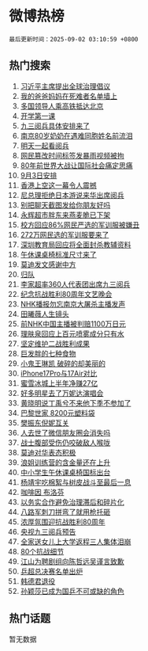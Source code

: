 # 微博热榜

`最后更新时间：2025-09-02 03:10:59 +0800`

## 热门搜索

1. [习近平主席提出全球治理倡议](https://m.weibo.cn/search?containerid=100103type%3D1%26t%3D10%26q%3D%23%E4%B9%A0%E8%BF%91%E5%B9%B3%E4%B8%BB%E5%B8%AD%E6%8F%90%E5%87%BA%E5%85%A8%E7%90%83%E6%B2%BB%E7%90%86%E5%80%A1%E8%AE%AE%23&stream_entry_id=51&isnewpage=1&extparam=seat%3D1%26cate%3D10103%26pos%3D0%26filter_type%3Drealtimehot%26q%3D%2523%25E4%25B9%25A0%25E8%25BF%2591%25E5%25B9%25B3%25E4%25B8%25BB%25E5%25B8%25AD%25E6%258F%2590%25E5%2587%25BA%25E5%2585%25A8%25E7%2590%2583%25E6%25B2%25BB%25E7%2590%2586%25E5%2580%25A1%25E8%25AE%25AE%2523%26dgr%3D0%26stream_entry_id%3D51%26c_type%3D51%26display_time%3D1756753858%26pre_seqid%3D1756753858057057140153)
1. [我的爸爸妈妈在死难者名单墙上](https://m.weibo.cn/search?containerid=100103type%3D1%26t%3D10%26q%3D%23%E6%88%91%E7%9A%84%E7%88%B8%E7%88%B8%E5%A6%88%E5%A6%88%E5%9C%A8%E6%AD%BB%E9%9A%BE%E8%80%85%E5%90%8D%E5%8D%95%E5%A2%99%E4%B8%8A%23&stream_entry_id=31&isnewpage=1&extparam=seat%3D1%26cate%3D5001%26realpos%3D1%26stream_entry_id%3D31%26flag%3D2%26band_rank%3D1%26lcate%3D5001%26filter_type%3Drealtimehot%26q%3D%2523%25E6%2588%2591%25E7%259A%2584%25E7%2588%25B8%25E7%2588%25B8%25E5%25A6%2588%25E5%25A6%2588%25E5%259C%25A8%25E6%25AD%25BB%25E9%259A%25BE%25E8%2580%2585%25E5%2590%258D%25E5%258D%2595%25E5%25A2%2599%25E4%25B8%258A%2523%26dgr%3D0%26c_type%3D31%26pos%3D0%26display_time%3D1756753858%26pre_seqid%3D1756753858057057140153)
1. [多国领导人乘高铁抵达北京](https://m.weibo.cn/search?containerid=100103type%3D1%26t%3D10%26q%3D%23%E5%A4%9A%E5%9B%BD%E9%A2%86%E5%AF%BC%E4%BA%BA%E4%B9%98%E9%AB%98%E9%93%81%E6%8A%B5%E8%BE%BE%E5%8C%97%E4%BA%AC%23&stream_entry_id=31&isnewpage=1&extparam=seat%3D1%26cate%3D5001%26realpos%3D2%26stream_entry_id%3D31%26flag%3D0%26band_rank%3D2%26lcate%3D5001%26filter_type%3Drealtimehot%26q%3D%2523%25E5%25A4%259A%25E5%259B%25BD%25E9%25A2%2586%25E5%25AF%25BC%25E4%25BA%25BA%25E4%25B9%2598%25E9%25AB%2598%25E9%2593%2581%25E6%258A%25B5%25E8%25BE%25BE%25E5%258C%2597%25E4%25BA%25AC%2523%26dgr%3D0%26c_type%3D31%26pos%3D1%26display_time%3D1756753858%26pre_seqid%3D1756753858057057140153)
1. [开学第一课](https://m.weibo.cn/search?containerid=100103type%3D1%26t%3D10%26q%3D%23%E5%BC%80%E5%AD%A6%E7%AC%AC%E4%B8%80%E8%AF%BE%23&stream_entry_id=31&isnewpage=1&extparam=seat%3D1%26cate%3D5001%26realpos%3D3%26stream_entry_id%3D31%26flag%3D0%26band_rank%3D3%26lcate%3D5001%26filter_type%3Drealtimehot%26q%3D%2523%25E5%25BC%2580%25E5%25AD%25A6%25E7%25AC%25AC%25E4%25B8%2580%25E8%25AF%25BE%2523%26dgr%3D0%26c_type%3D31%26pos%3D2%26display_time%3D1756753858%26pre_seqid%3D1756753858057057140153)
1. [九三阅兵具体安排来了](https://m.weibo.cn/search?containerid=100103type%3D1%26t%3D10%26q%3D%E4%B9%9D%E4%B8%89%E9%98%85%E5%85%B5%E5%85%B7%E4%BD%93%E5%AE%89%E6%8E%92%E6%9D%A5%E4%BA%86&stream_entry_id=31&isnewpage=1&extparam=seat%3D1%26cate%3D5001%26realpos%3D4%26stream_entry_id%3D31%26flag%3D16%26band_rank%3D4%26lcate%3D5001%26filter_type%3Drealtimehot%26q%3D%25E4%25B9%259D%25E4%25B8%2589%25E9%2598%2585%25E5%2585%25B5%25E5%2585%25B7%25E4%25BD%2593%25E5%25AE%2589%25E6%258E%2592%25E6%259D%25A5%25E4%25BA%2586%26dgr%3D0%26c_type%3D31%26pos%3D3%26display_time%3D1756753858%26pre_seqid%3D1756753858057057140153)
1. [南京80岁奶奶在遇难同胞姓名前流泪](https://m.weibo.cn/search?containerid=100103type%3D1%26t%3D10%26q%3D%23%E5%8D%97%E4%BA%AC80%E5%B2%81%E5%A5%B6%E5%A5%B6%E5%9C%A8%E9%81%87%E9%9A%BE%E5%90%8C%E8%83%9E%E5%A7%93%E5%90%8D%E5%89%8D%E6%B5%81%E6%B3%AA%23&stream_entry_id=31&isnewpage=1&extparam=seat%3D1%26cate%3D5001%26realpos%3D5%26stream_entry_id%3D31%26flag%3D0%26band_rank%3D5%26lcate%3D5001%26filter_type%3Drealtimehot%26q%3D%2523%25E5%258D%2597%25E4%25BA%25AC80%25E5%25B2%2581%25E5%25A5%25B6%25E5%25A5%25B6%25E5%259C%25A8%25E9%2581%2587%25E9%259A%25BE%25E5%2590%258C%25E8%2583%259E%25E5%25A7%2593%25E5%2590%258D%25E5%2589%258D%25E6%25B5%2581%25E6%25B3%25AA%2523%26dgr%3D0%26c_type%3D31%26pos%3D4%26display_time%3D1756753858%26pre_seqid%3D1756753858057057140153)
1. [明天一起看阅兵](https://m.weibo.cn/search?containerid=100103type%3D1%26t%3D10%26q%3D%23%E6%98%8E%E5%A4%A9%E4%B8%80%E8%B5%B7%E7%9C%8B%E9%98%85%E5%85%B5%23&stream_entry_id=31&isnewpage=1&extparam=seat%3D1%26cate%3D5001%26realpos%3D6%26stream_entry_id%3D31%26flag%3D0%26band_rank%3D6%26lcate%3D5001%26filter_type%3Drealtimehot%26q%3D%2523%25E6%2598%258E%25E5%25A4%25A9%25E4%25B8%2580%25E8%25B5%25B7%25E7%259C%258B%25E9%2598%2585%25E5%2585%25B5%2523%26dgr%3D0%26c_type%3D31%26pos%3D5%26display_time%3D1756753858%26pre_seqid%3D1756753858057057140153)
1. [网民篡改时间标签发暴雨视频被拘](https://m.weibo.cn/search?containerid=100103type%3D1%26t%3D10%26q%3D%23%E7%BD%91%E6%B0%91%E7%AF%A1%E6%94%B9%E6%97%B6%E9%97%B4%E6%A0%87%E7%AD%BE%E5%8F%91%E6%9A%B4%E9%9B%A8%E8%A7%86%E9%A2%91%E8%A2%AB%E6%8B%98%23&stream_entry_id=31&isnewpage=1&extparam=seat%3D1%26cate%3D5001%26stream_entry_id%3D31%26lcate%3D5001%26pos%3D6%26band_rank%3D7%26c_type%3D31%26filter_type%3Drealtimehot%26q%3D%2523%25E7%25BD%2591%25E6%25B0%2591%25E7%25AF%25A1%25E6%2594%25B9%25E6%2597%25B6%25E9%2597%25B4%25E6%25A0%2587%25E7%25AD%25BE%25E5%258F%2591%25E6%259A%25B4%25E9%259B%25A8%25E8%25A7%2586%25E9%25A2%2591%25E8%25A2%25AB%25E6%258B%2598%2523%26dgr%3D0%26is_ad_pos%3D1%26adid%3D299422%26display_time%3D1756753858%26pre_seqid%3D1756753858057057140153)
1. [80年前世界大战让国际社会痛定思痛](https://m.weibo.cn/search?containerid=100103type%3D1%26t%3D10%26q%3D%2380%E5%B9%B4%E5%89%8D%E4%B8%96%E7%95%8C%E5%A4%A7%E6%88%98%E8%AE%A9%E5%9B%BD%E9%99%85%E7%A4%BE%E4%BC%9A%E7%97%9B%E5%AE%9A%E6%80%9D%E7%97%9B%23&stream_entry_id=31&isnewpage=1&extparam=seat%3D1%26cate%3D5001%26realpos%3D7%26stream_entry_id%3D31%26flag%3D0%26band_rank%3D7%26lcate%3D5001%26filter_type%3Drealtimehot%26q%3D%252380%25E5%25B9%25B4%25E5%2589%258D%25E4%25B8%2596%25E7%2595%258C%25E5%25A4%25A7%25E6%2588%2598%25E8%25AE%25A9%25E5%259B%25BD%25E9%2599%2585%25E7%25A4%25BE%25E4%25BC%259A%25E7%2597%259B%25E5%25AE%259A%25E6%2580%259D%25E7%2597%259B%2523%26dgr%3D0%26c_type%3D31%26pos%3D7%26display_time%3D1756753858%26pre_seqid%3D1756753858057057140153)
1. [9月3日安排](https://m.weibo.cn/search?containerid=100103type%3D1%26t%3D10%26q%3D%239%E6%9C%883%E6%97%A5%E5%AE%89%E6%8E%92%23&stream_entry_id=31&isnewpage=1&extparam=seat%3D1%26cate%3D5001%26realpos%3D8%26stream_entry_id%3D31%26flag%3D0%26band_rank%3D8%26lcate%3D5001%26filter_type%3Drealtimehot%26q%3D%25239%25E6%259C%25883%25E6%2597%25A5%25E5%25AE%2589%25E6%258E%2592%2523%26dgr%3D0%26c_type%3D31%26pos%3D8%26display_time%3D1756753858%26pre_seqid%3D1756753858057057140153)
1. [香港上空这一幕令人震撼](https://m.weibo.cn/search?containerid=100103type%3D1%26t%3D10%26q%3D%23%E9%A6%99%E6%B8%AF%E4%B8%8A%E7%A9%BA%E8%BF%99%E4%B8%80%E5%B9%95%E4%BB%A4%E4%BA%BA%E9%9C%87%E6%92%BC%23&stream_entry_id=31&isnewpage=1&extparam=seat%3D1%26cate%3D5001%26realpos%3D9%26stream_entry_id%3D31%26flag%3D0%26band_rank%3D9%26lcate%3D5001%26filter_type%3Drealtimehot%26q%3D%2523%25E9%25A6%2599%25E6%25B8%25AF%25E4%25B8%258A%25E7%25A9%25BA%25E8%25BF%2599%25E4%25B8%2580%25E5%25B9%2595%25E4%25BB%25A4%25E4%25BA%25BA%25E9%259C%2587%25E6%2592%25BC%2523%26dgr%3D0%26c_type%3D31%26pos%3D9%26display_time%3D1756753858%26pre_seqid%3D1756753858057057140153)
1. [尼总理拒绝日本游说来华出席阅兵](https://m.weibo.cn/search?containerid=100103type%3D1%26t%3D10%26q%3D%23%E5%B0%BC%E6%80%BB%E7%90%86%E6%8B%92%E7%BB%9D%E6%97%A5%E6%9C%AC%E6%B8%B8%E8%AF%B4%E6%9D%A5%E5%8D%8E%E5%87%BA%E5%B8%AD%E9%98%85%E5%85%B5%23&stream_entry_id=31&isnewpage=1&extparam=seat%3D1%26cate%3D5001%26realpos%3D10%26stream_entry_id%3D31%26flag%3D0%26band_rank%3D10%26lcate%3D5001%26filter_type%3Drealtimehot%26q%3D%2523%25E5%25B0%25BC%25E6%2580%25BB%25E7%2590%2586%25E6%258B%2592%25E7%25BB%259D%25E6%2597%25A5%25E6%259C%25AC%25E6%25B8%25B8%25E8%25AF%25B4%25E6%259D%25A5%25E5%258D%258E%25E5%2587%25BA%25E5%25B8%25AD%25E9%2598%2585%25E5%2585%25B5%2523%26dgr%3D0%26c_type%3D31%26pos%3D10%26display_time%3D1756753858%26pre_seqid%3D1756753858057057140153)
1. [别把聊天截图发给你朋友好吗](https://m.weibo.cn/search?containerid=100103type%3D1%26t%3D10%26q%3D%E5%88%AB%E6%8A%8A%E8%81%8A%E5%A4%A9%E6%88%AA%E5%9B%BE%E5%8F%91%E7%BB%99%E4%BD%A0%E6%9C%8B%E5%8F%8B%E5%A5%BD%E5%90%97&stream_entry_id=31&isnewpage=1&extparam=seat%3D1%26cate%3D5001%26realpos%3D11%26stream_entry_id%3D31%26flag%3D2%26band_rank%3D11%26lcate%3D5001%26filter_type%3Drealtimehot%26q%3D%25E5%2588%25AB%25E6%258A%258A%25E8%2581%258A%25E5%25A4%25A9%25E6%2588%25AA%25E5%259B%25BE%25E5%258F%2591%25E7%25BB%2599%25E4%25BD%25A0%25E6%259C%258B%25E5%258F%258B%25E5%25A5%25BD%25E5%2590%2597%26dgr%3D0%26c_type%3D31%26pos%3D11%26display_time%3D1756753858%26pre_seqid%3D1756753858057057140153)
1. [永辉超市胖东来燕麦脆已下架](https://m.weibo.cn/search?containerid=100103type%3D1%26t%3D10%26q%3D%23%E6%B0%B8%E8%BE%89%E8%B6%85%E5%B8%82%E8%83%96%E4%B8%9C%E6%9D%A5%E7%87%95%E9%BA%A6%E8%84%86%E5%B7%B2%E4%B8%8B%E6%9E%B6%23&stream_entry_id=31&isnewpage=1&extparam=seat%3D1%26cate%3D5001%26realpos%3D12%26stream_entry_id%3D31%26flag%3D0%26band_rank%3D12%26lcate%3D5001%26filter_type%3Drealtimehot%26q%3D%2523%25E6%25B0%25B8%25E8%25BE%2589%25E8%25B6%2585%25E5%25B8%2582%25E8%2583%2596%25E4%25B8%259C%25E6%259D%25A5%25E7%2587%2595%25E9%25BA%25A6%25E8%2584%2586%25E5%25B7%25B2%25E4%25B8%258B%25E6%259E%25B6%2523%26dgr%3D0%26c_type%3D31%26pos%3D12%26display_time%3D1756753858%26pre_seqid%3D1756753858057057140153)
1. [校方回应86%网民严选的军训服被嫌丑](https://m.weibo.cn/search?containerid=100103type%3D1%26t%3D10%26q%3D%23%E6%A0%A1%E6%96%B9%E5%9B%9E%E5%BA%9486%25%E7%BD%91%E6%B0%91%E4%B8%A5%E9%80%89%E7%9A%84%E5%86%9B%E8%AE%AD%E6%9C%8D%E8%A2%AB%E5%AB%8C%E4%B8%91%23&stream_entry_id=31&isnewpage=1&extparam=seat%3D1%26cate%3D5001%26realpos%3D13%26stream_entry_id%3D31%26flag%3D0%26band_rank%3D13%26lcate%3D5001%26filter_type%3Drealtimehot%26q%3D%2523%25E6%25A0%25A1%25E6%2596%25B9%25E5%259B%259E%25E5%25BA%259486%2525%25E7%25BD%2591%25E6%25B0%2591%25E4%25B8%25A5%25E9%2580%2589%25E7%259A%2584%25E5%2586%259B%25E8%25AE%25AD%25E6%259C%258D%25E8%25A2%25AB%25E5%25AB%258C%25E4%25B8%2591%2523%26dgr%3D0%26c_type%3D31%26pos%3D13%26display_time%3D1756753858%26pre_seqid%3D1756753858057057140153)
1. [272万网民选的军训服要来了](https://m.weibo.cn/search?containerid=100103type%3D1%26t%3D10%26q%3D%23272%E4%B8%87%E7%BD%91%E6%B0%91%E9%80%89%E7%9A%84%E5%86%9B%E8%AE%AD%E6%9C%8D%E8%A6%81%E6%9D%A5%E4%BA%86%23&stream_entry_id=31&isnewpage=1&extparam=seat%3D1%26cate%3D5001%26realpos%3D14%26stream_entry_id%3D31%26flag%3D0%26band_rank%3D14%26lcate%3D5001%26filter_type%3Drealtimehot%26q%3D%2523272%25E4%25B8%2587%25E7%25BD%2591%25E6%25B0%2591%25E9%2580%2589%25E7%259A%2584%25E5%2586%259B%25E8%25AE%25AD%25E6%259C%258D%25E8%25A6%2581%25E6%259D%25A5%25E4%25BA%2586%2523%26dgr%3D0%26c_type%3D31%26pos%3D14%26display_time%3D1756753858%26pre_seqid%3D1756753858057057140153)
1. [深圳教育局回应将全面封杀教辅资料](https://m.weibo.cn/search?containerid=100103type%3D1%26t%3D10%26q%3D%23%E6%B7%B1%E5%9C%B3%E6%95%99%E8%82%B2%E5%B1%80%E5%9B%9E%E5%BA%94%E5%B0%86%E5%85%A8%E9%9D%A2%E5%B0%81%E6%9D%80%E6%95%99%E8%BE%85%E8%B5%84%E6%96%99%23&stream_entry_id=31&isnewpage=1&extparam=seat%3D1%26cate%3D5001%26realpos%3D15%26stream_entry_id%3D31%26flag%3D0%26band_rank%3D15%26lcate%3D5001%26filter_type%3Drealtimehot%26q%3D%2523%25E6%25B7%25B1%25E5%259C%25B3%25E6%2595%2599%25E8%2582%25B2%25E5%25B1%2580%25E5%259B%259E%25E5%25BA%2594%25E5%25B0%2586%25E5%2585%25A8%25E9%259D%25A2%25E5%25B0%2581%25E6%259D%2580%25E6%2595%2599%25E8%25BE%2585%25E8%25B5%2584%25E6%2596%2599%2523%26dgr%3D0%26c_type%3D31%26pos%3D15%26display_time%3D1756753858%26pre_seqid%3D1756753858057057140153)
1. [午休课桌椅标准尺寸来了](https://m.weibo.cn/search?containerid=100103type%3D1%26t%3D10%26q%3D%23%E5%8D%88%E4%BC%91%E8%AF%BE%E6%A1%8C%E6%A4%85%E6%A0%87%E5%87%86%E5%B0%BA%E5%AF%B8%E6%9D%A5%E4%BA%86%23&stream_entry_id=31&isnewpage=1&extparam=seat%3D1%26cate%3D5001%26realpos%3D16%26stream_entry_id%3D31%26flag%3D0%26band_rank%3D16%26lcate%3D5001%26filter_type%3Drealtimehot%26q%3D%2523%25E5%258D%2588%25E4%25BC%2591%25E8%25AF%25BE%25E6%25A1%258C%25E6%25A4%2585%25E6%25A0%2587%25E5%2587%2586%25E5%25B0%25BA%25E5%25AF%25B8%25E6%259D%25A5%25E4%25BA%2586%2523%26dgr%3D0%26c_type%3D31%26pos%3D16%26display_time%3D1756753858%26pre_seqid%3D1756753858057057140153)
1. [莫迪发文感谢中方](https://m.weibo.cn/search?containerid=100103type%3D1%26t%3D10%26q%3D%23%E8%8E%AB%E8%BF%AA%E5%8F%91%E6%96%87%E6%84%9F%E8%B0%A2%E4%B8%AD%E6%96%B9%23&stream_entry_id=31&isnewpage=1&extparam=seat%3D1%26cate%3D5001%26realpos%3D17%26stream_entry_id%3D31%26flag%3D0%26band_rank%3D17%26lcate%3D5001%26filter_type%3Drealtimehot%26q%3D%2523%25E8%258E%25AB%25E8%25BF%25AA%25E5%258F%2591%25E6%2596%2587%25E6%2584%259F%25E8%25B0%25A2%25E4%25B8%25AD%25E6%2596%25B9%2523%26dgr%3D0%26c_type%3D31%26pos%3D17%26display_time%3D1756753858%26pre_seqid%3D1756753858057057140153)
1. [归队](https://m.weibo.cn/search?containerid=100103type%3D1%26t%3D10%26q%3D%E5%BD%92%E9%98%9F&stream_entry_id=31&isnewpage=1&extparam=seat%3D1%26cate%3D5001%26realpos%3D18%26stream_entry_id%3D31%26flag%3D0%26band_rank%3D18%26lcate%3D5001%26filter_type%3Drealtimehot%26q%3D%25E5%25BD%2592%25E9%2598%259F%26dgr%3D0%26c_type%3D31%26pos%3D18%26display_time%3D1756753858%26pre_seqid%3D1756753858057057140153)
1. [李家超率360人代表团出席九三阅兵](https://m.weibo.cn/search?containerid=100103type%3D1%26t%3D10%26q%3D%23%E6%9D%8E%E5%AE%B6%E8%B6%85%E7%8E%87360%E4%BA%BA%E4%BB%A3%E8%A1%A8%E5%9B%A2%E5%87%BA%E5%B8%AD%E4%B9%9D%E4%B8%89%E9%98%85%E5%85%B5%23&stream_entry_id=31&isnewpage=1&extparam=seat%3D1%26cate%3D5001%26realpos%3D19%26stream_entry_id%3D31%26flag%3D0%26band_rank%3D19%26lcate%3D5001%26filter_type%3Drealtimehot%26q%3D%2523%25E6%259D%258E%25E5%25AE%25B6%25E8%25B6%2585%25E7%258E%2587360%25E4%25BA%25BA%25E4%25BB%25A3%25E8%25A1%25A8%25E5%259B%25A2%25E5%2587%25BA%25E5%25B8%25AD%25E4%25B9%259D%25E4%25B8%2589%25E9%2598%2585%25E5%2585%25B5%2523%26dgr%3D0%26c_type%3D31%26pos%3D19%26display_time%3D1756753858%26pre_seqid%3D1756753858057057140153)
1. [纪念抗战胜利80周年文艺晚会](https://m.weibo.cn/search?containerid=100103type%3D1%26t%3D10%26q%3D%23%E7%BA%AA%E5%BF%B5%E6%8A%97%E6%88%98%E8%83%9C%E5%88%A980%E5%91%A8%E5%B9%B4%E6%96%87%E8%89%BA%E6%99%9A%E4%BC%9A%23&stream_entry_id=31&isnewpage=1&extparam=seat%3D1%26cate%3D5001%26realpos%3D20%26stream_entry_id%3D31%26flag%3D0%26band_rank%3D20%26lcate%3D5001%26filter_type%3Drealtimehot%26q%3D%2523%25E7%25BA%25AA%25E5%25BF%25B5%25E6%258A%2597%25E6%2588%2598%25E8%2583%259C%25E5%2588%25A980%25E5%2591%25A8%25E5%25B9%25B4%25E6%2596%2587%25E8%2589%25BA%25E6%2599%259A%25E4%25BC%259A%2523%26dgr%3D0%26c_type%3D31%26pos%3D20%26display_time%3D1756753858%26pre_seqid%3D1756753858057057140153)
1. [NHK播报勿忘南京大屠杀主播发声](https://m.weibo.cn/search?containerid=100103type%3D1%26t%3D10%26q%3D%23NHK%E6%92%AD%E6%8A%A5%E5%8B%BF%E5%BF%98%E5%8D%97%E4%BA%AC%E5%A4%A7%E5%B1%A0%E6%9D%80%E4%B8%BB%E6%92%AD%E5%8F%91%E5%A3%B0%23&stream_entry_id=31&isnewpage=1&extparam=seat%3D1%26cate%3D5001%26realpos%3D21%26stream_entry_id%3D31%26flag%3D0%26band_rank%3D21%26lcate%3D5001%26filter_type%3Drealtimehot%26q%3D%2523NHK%25E6%2592%25AD%25E6%258A%25A5%25E5%258B%25BF%25E5%25BF%2598%25E5%258D%2597%25E4%25BA%25AC%25E5%25A4%25A7%25E5%25B1%25A0%25E6%259D%2580%25E4%25B8%25BB%25E6%2592%25AD%25E5%258F%2591%25E5%25A3%25B0%2523%26dgr%3D0%26c_type%3D31%26pos%3D21%26display_time%3D1756753858%26pre_seqid%3D1756753858057057140153)
1. [田曦薇人生镜头](https://m.weibo.cn/search?containerid=100103type%3D1%26t%3D10%26q%3D%E7%94%B0%E6%9B%A6%E8%96%87%E4%BA%BA%E7%94%9F%E9%95%9C%E5%A4%B4&stream_entry_id=31&isnewpage=1&extparam=seat%3D1%26cate%3D5001%26realpos%3D22%26stream_entry_id%3D31%26flag%3D2%26band_rank%3D22%26lcate%3D5001%26filter_type%3Drealtimehot%26q%3D%25E7%2594%25B0%25E6%259B%25A6%25E8%2596%2587%25E4%25BA%25BA%25E7%2594%259F%25E9%2595%259C%25E5%25A4%25B4%26dgr%3D0%26c_type%3D31%26pos%3D22%26display_time%3D1756753858%26pre_seqid%3D1756753858057057140153)
1. [前NHK中国主播被判赔1100万日元](https://m.weibo.cn/search?containerid=100103type%3D1%26t%3D10%26q%3D%23%E5%89%8DNHK%E4%B8%AD%E5%9B%BD%E4%B8%BB%E6%92%AD%E8%A2%AB%E5%88%A4%E8%B5%941100%E4%B8%87%E6%97%A5%E5%85%83%23&stream_entry_id=31&isnewpage=1&extparam=seat%3D1%26cate%3D5001%26realpos%3D23%26stream_entry_id%3D31%26flag%3D0%26band_rank%3D23%26lcate%3D5001%26filter_type%3Drealtimehot%26q%3D%2523%25E5%2589%258DNHK%25E4%25B8%25AD%25E5%259B%25BD%25E4%25B8%25BB%25E6%2592%25AD%25E8%25A2%25AB%25E5%2588%25A4%25E8%25B5%25941100%25E4%25B8%2587%25E6%2597%25A5%25E5%2585%2583%2523%26dgr%3D0%26c_type%3D31%26pos%3D23%26display_time%3D1756753858%26pre_seqid%3D1756753858057057140153)
1. [理肤泉回应上百元喷雾成分只有水](https://m.weibo.cn/search?containerid=100103type%3D1%26t%3D10%26q%3D%23%E7%90%86%E8%82%A4%E6%B3%89%E5%9B%9E%E5%BA%94%E4%B8%8A%E7%99%BE%E5%85%83%E5%96%B7%E9%9B%BE%E6%88%90%E5%88%86%E5%8F%AA%E6%9C%89%E6%B0%B4%23&stream_entry_id=31&isnewpage=1&extparam=seat%3D1%26cate%3D5001%26realpos%3D24%26stream_entry_id%3D31%26flag%3D0%26band_rank%3D24%26lcate%3D5001%26filter_type%3Drealtimehot%26q%3D%2523%25E7%2590%2586%25E8%2582%25A4%25E6%25B3%2589%25E5%259B%259E%25E5%25BA%2594%25E4%25B8%258A%25E7%2599%25BE%25E5%2585%2583%25E5%2596%25B7%25E9%259B%25BE%25E6%2588%2590%25E5%2588%2586%25E5%258F%25AA%25E6%259C%2589%25E6%25B0%25B4%2523%26dgr%3D0%26c_type%3D31%26pos%3D24%26display_time%3D1756753858%26pre_seqid%3D1756753858057057140153)
1. [坚定维护二战胜利成果](https://m.weibo.cn/search?containerid=100103type%3D1%26t%3D10%26q%3D%23%E5%9D%9A%E5%AE%9A%E7%BB%B4%E6%8A%A4%E4%BA%8C%E6%88%98%E8%83%9C%E5%88%A9%E6%88%90%E6%9E%9C%23&stream_entry_id=31&isnewpage=1&extparam=seat%3D1%26cate%3D5001%26realpos%3D25%26stream_entry_id%3D31%26flag%3D1%26band_rank%3D25%26lcate%3D5001%26filter_type%3Drealtimehot%26q%3D%2523%25E5%259D%259A%25E5%25AE%259A%25E7%25BB%25B4%25E6%258A%25A4%25E4%25BA%258C%25E6%2588%2598%25E8%2583%259C%25E5%2588%25A9%25E6%2588%2590%25E6%259E%259C%2523%26dgr%3D0%26c_type%3D31%26pos%3D25%26display_time%3D1756753858%26pre_seqid%3D1756753858057057140153)
1. [巨发胖的七种食物](https://m.weibo.cn/search?containerid=100103type%3D1%26t%3D10%26q%3D%E5%B7%A8%E5%8F%91%E8%83%96%E7%9A%84%E4%B8%83%E7%A7%8D%E9%A3%9F%E7%89%A9&stream_entry_id=31&isnewpage=1&extparam=seat%3D1%26cate%3D5001%26realpos%3D26%26stream_entry_id%3D31%26flag%3D0%26band_rank%3D26%26lcate%3D5001%26filter_type%3Drealtimehot%26q%3D%25E5%25B7%25A8%25E5%258F%2591%25E8%2583%2596%25E7%259A%2584%25E4%25B8%2583%25E7%25A7%258D%25E9%25A3%259F%25E7%2589%25A9%26dgr%3D0%26c_type%3D31%26pos%3D26%26display_time%3D1756753858%26pre_seqid%3D1756753858057057140153)
1. [小鬼王琳凯 破碎的却美丽的](https://m.weibo.cn/search?containerid=100103type%3D1%26t%3D10%26q%3D%E5%B0%8F%E9%AC%BC%E7%8E%8B%E7%90%B3%E5%87%AF+%E7%A0%B4%E7%A2%8E%E7%9A%84%E5%8D%B4%E7%BE%8E%E4%B8%BD%E7%9A%84&stream_entry_id=31&isnewpage=1&extparam=seat%3D1%26cate%3D5001%26realpos%3D27%26stream_entry_id%3D31%26flag%3D0%26band_rank%3D27%26lcate%3D5001%26filter_type%3Drealtimehot%26q%3D%25E5%25B0%258F%25E9%25AC%25BC%25E7%258E%258B%25E7%2590%25B3%25E5%2587%25AF%2520%25E7%25A0%25B4%25E7%25A2%258E%25E7%259A%2584%25E5%258D%25B4%25E7%25BE%258E%25E4%25B8%25BD%25E7%259A%2584%26dgr%3D0%26c_type%3D31%26pos%3D27%26display_time%3D1756753858%26pre_seqid%3D1756753858057057140153)
1. [iPhone17Pro与17Air对比](https://m.weibo.cn/search?containerid=100103type%3D1%26t%3D10%26q%3D%23iPhone17Pro%E4%B8%8E17Air%E5%AF%B9%E6%AF%94%23&stream_entry_id=31&isnewpage=1&extparam=seat%3D1%26cate%3D5001%26realpos%3D28%26stream_entry_id%3D31%26flag%3D0%26band_rank%3D28%26lcate%3D5001%26filter_type%3Drealtimehot%26q%3D%2523iPhone17Pro%25E4%25B8%258E17Air%25E5%25AF%25B9%25E6%25AF%2594%2523%26dgr%3D0%26c_type%3D31%26pos%3D28%26display_time%3D1756753858%26pre_seqid%3D1756753858057057140153)
1. [蜜雪冰城上半年净赚27亿](https://m.weibo.cn/search?containerid=100103type%3D1%26t%3D10%26q%3D%23%E8%9C%9C%E9%9B%AA%E5%86%B0%E5%9F%8E%E4%B8%8A%E5%8D%8A%E5%B9%B4%E5%87%80%E8%B5%9A27%E4%BA%BF%23&stream_entry_id=31&isnewpage=1&extparam=seat%3D1%26cate%3D5001%26realpos%3D29%26stream_entry_id%3D31%26flag%3D0%26band_rank%3D29%26lcate%3D5001%26filter_type%3Drealtimehot%26q%3D%2523%25E8%259C%259C%25E9%259B%25AA%25E5%2586%25B0%25E5%259F%258E%25E4%25B8%258A%25E5%258D%258A%25E5%25B9%25B4%25E5%2587%2580%25E8%25B5%259A27%25E4%25BA%25BF%2523%26dgr%3D0%26c_type%3D31%26pos%3D29%26display_time%3D1756753858%26pre_seqid%3D1756753858057057140153)
1. [好多明星去了万妮达演唱会](https://m.weibo.cn/search?containerid=100103type%3D1%26t%3D10%26q%3D%E5%A5%BD%E5%A4%9A%E6%98%8E%E6%98%9F%E5%8E%BB%E4%BA%86%E4%B8%87%E5%A6%AE%E8%BE%BE%E6%BC%94%E5%94%B1%E4%BC%9A&stream_entry_id=31&isnewpage=1&extparam=seat%3D1%26cate%3D5001%26realpos%3D30%26stream_entry_id%3D31%26flag%3D0%26band_rank%3D30%26lcate%3D5001%26filter_type%3Drealtimehot%26q%3D%25E5%25A5%25BD%25E5%25A4%259A%25E6%2598%258E%25E6%2598%259F%25E5%258E%25BB%25E4%25BA%2586%25E4%25B8%2587%25E5%25A6%25AE%25E8%25BE%25BE%25E6%25BC%2594%25E5%2594%25B1%25E4%25BC%259A%26dgr%3D0%26c_type%3D31%26pos%3D30%26display_time%3D1756753858%26pre_seqid%3D1756753858057057140153)
1. [黄晓明说丁禹兮不来他下季不参加了](https://m.weibo.cn/search?containerid=100103type%3D1%26t%3D10%26q%3D%23%E9%BB%84%E6%99%93%E6%98%8E%E8%AF%B4%E4%B8%81%E7%A6%B9%E5%85%AE%E4%B8%8D%E6%9D%A5%E4%BB%96%E4%B8%8B%E5%AD%A3%E4%B8%8D%E5%8F%82%E5%8A%A0%E4%BA%86%23&stream_entry_id=31&isnewpage=1&extparam=seat%3D1%26cate%3D5001%26realpos%3D31%26stream_entry_id%3D31%26flag%3D0%26band_rank%3D31%26lcate%3D5001%26filter_type%3Drealtimehot%26q%3D%2523%25E9%25BB%2584%25E6%2599%2593%25E6%2598%258E%25E8%25AF%25B4%25E4%25B8%2581%25E7%25A6%25B9%25E5%2585%25AE%25E4%25B8%258D%25E6%259D%25A5%25E4%25BB%2596%25E4%25B8%258B%25E5%25AD%25A3%25E4%25B8%258D%25E5%258F%2582%25E5%258A%25A0%25E4%25BA%2586%2523%26dgr%3D0%26c_type%3D31%26pos%3D31%26display_time%3D1756753858%26pre_seqid%3D1756753858057057140153)
1. [巴黎世家 8200元塑料袋](https://m.weibo.cn/search?containerid=100103type%3D1%26t%3D10%26q%3D%E5%B7%B4%E9%BB%8E%E4%B8%96%E5%AE%B6+8200%E5%85%83%E5%A1%91%E6%96%99%E8%A2%8B&stream_entry_id=31&isnewpage=1&extparam=seat%3D1%26cate%3D5001%26realpos%3D32%26stream_entry_id%3D31%26flag%3D0%26band_rank%3D32%26lcate%3D5001%26filter_type%3Drealtimehot%26q%3D%25E5%25B7%25B4%25E9%25BB%258E%25E4%25B8%2596%25E5%25AE%25B6%25208200%25E5%2585%2583%25E5%25A1%2591%25E6%2596%2599%25E8%25A2%258B%26dgr%3D0%26c_type%3D31%26pos%3D32%26display_time%3D1756753858%26pre_seqid%3D1756753858057057140153)
1. [樊振东倪妮互关](https://m.weibo.cn/search?containerid=100103type%3D1%26t%3D10%26q%3D%23%E6%A8%8A%E6%8C%AF%E4%B8%9C%E5%80%AA%E5%A6%AE%E4%BA%92%E5%85%B3%23&stream_entry_id=31&isnewpage=1&extparam=seat%3D1%26cate%3D5001%26realpos%3D33%26stream_entry_id%3D31%26flag%3D0%26band_rank%3D33%26lcate%3D5001%26filter_type%3Drealtimehot%26q%3D%2523%25E6%25A8%258A%25E6%258C%25AF%25E4%25B8%259C%25E5%2580%25AA%25E5%25A6%25AE%25E4%25BA%2592%25E5%2585%25B3%2523%26dgr%3D0%26c_type%3D31%26pos%3D33%26display_time%3D1756753858%26pre_seqid%3D1756753858057057140153)
1. [人去世了微信朋友圈会消失吗](https://m.weibo.cn/search?containerid=100103type%3D1%26t%3D10%26q%3D%E4%BA%BA%E5%8E%BB%E4%B8%96%E4%BA%86%E5%BE%AE%E4%BF%A1%E6%9C%8B%E5%8F%8B%E5%9C%88%E4%BC%9A%E6%B6%88%E5%A4%B1%E5%90%97&stream_entry_id=31&isnewpage=1&extparam=seat%3D1%26cate%3D5001%26realpos%3D34%26stream_entry_id%3D31%26flag%3D0%26band_rank%3D34%26lcate%3D5001%26filter_type%3Drealtimehot%26q%3D%25E4%25BA%25BA%25E5%258E%25BB%25E4%25B8%2596%25E4%25BA%2586%25E5%25BE%25AE%25E4%25BF%25A1%25E6%259C%258B%25E5%258F%258B%25E5%259C%2588%25E4%25BC%259A%25E6%25B6%2588%25E5%25A4%25B1%25E5%2590%2597%26dgr%3D0%26c_type%3D31%26pos%3D34%26display_time%3D1756753858%26pre_seqid%3D1756753858057057140153)
1. [战士腹部受伤仍咬破敌人喉咙](https://m.weibo.cn/search?containerid=100103type%3D1%26t%3D10%26q%3D%23%E6%88%98%E5%A3%AB%E8%85%B9%E9%83%A8%E5%8F%97%E4%BC%A4%E4%BB%8D%E5%92%AC%E7%A0%B4%E6%95%8C%E4%BA%BA%E5%96%89%E5%92%99%23&stream_entry_id=31&isnewpage=1&extparam=seat%3D1%26cate%3D5001%26realpos%3D35%26stream_entry_id%3D31%26flag%3D0%26band_rank%3D35%26lcate%3D5001%26filter_type%3Drealtimehot%26q%3D%2523%25E6%2588%2598%25E5%25A3%25AB%25E8%2585%25B9%25E9%2583%25A8%25E5%258F%2597%25E4%25BC%25A4%25E4%25BB%258D%25E5%2592%25AC%25E7%25A0%25B4%25E6%2595%258C%25E4%25BA%25BA%25E5%2596%2589%25E5%2592%2599%2523%26dgr%3D0%26c_type%3D31%26pos%3D35%26display_time%3D1756753858%26pre_seqid%3D1756753858057057140153)
1. [莫迪对华表态积极](https://m.weibo.cn/search?containerid=100103type%3D1%26t%3D10%26q%3D%23%E8%8E%AB%E8%BF%AA%E5%AF%B9%E5%8D%8E%E8%A1%A8%E6%80%81%E7%A7%AF%E6%9E%81%23&stream_entry_id=31&isnewpage=1&extparam=seat%3D1%26cate%3D5001%26realpos%3D36%26stream_entry_id%3D31%26flag%3D0%26band_rank%3D36%26lcate%3D5001%26filter_type%3Drealtimehot%26q%3D%2523%25E8%258E%25AB%25E8%25BF%25AA%25E5%25AF%25B9%25E5%258D%258E%25E8%25A1%25A8%25E6%2580%2581%25E7%25A7%25AF%25E6%259E%2581%2523%26dgr%3D0%26c_type%3D31%26pos%3D36%26display_time%3D1756753858%26pre_seqid%3D1756753858057057140153)
1. [浪姐训练营的含金量还在上升](https://m.weibo.cn/search?containerid=100103type%3D1%26t%3D10%26q%3D%E6%B5%AA%E5%A7%90%E8%AE%AD%E7%BB%83%E8%90%A5%E7%9A%84%E5%90%AB%E9%87%91%E9%87%8F%E8%BF%98%E5%9C%A8%E4%B8%8A%E5%8D%87&stream_entry_id=31&isnewpage=1&extparam=seat%3D1%26cate%3D5001%26realpos%3D37%26stream_entry_id%3D31%26flag%3D0%26band_rank%3D37%26lcate%3D5001%26filter_type%3Drealtimehot%26q%3D%25E6%25B5%25AA%25E5%25A7%2590%25E8%25AE%25AD%25E7%25BB%2583%25E8%2590%25A5%25E7%259A%2584%25E5%2590%25AB%25E9%2587%2591%25E9%2587%258F%25E8%25BF%2598%25E5%259C%25A8%25E4%25B8%258A%25E5%258D%2587%26dgr%3D0%26c_type%3D31%26pos%3D37%26display_time%3D1756753858%26pre_seqid%3D1756753858057057140153)
1. [中小学生午休课桌椅国标出台](https://m.weibo.cn/search?containerid=100103type%3D1%26t%3D10%26q%3D%23%E4%B8%AD%E5%B0%8F%E5%AD%A6%E7%94%9F%E5%8D%88%E4%BC%91%E8%AF%BE%E6%A1%8C%E6%A4%85%E5%9B%BD%E6%A0%87%E5%87%BA%E5%8F%B0%23&stream_entry_id=31&isnewpage=1&extparam=seat%3D1%26cate%3D5001%26realpos%3D38%26stream_entry_id%3D31%26flag%3D0%26band_rank%3D38%26lcate%3D5001%26filter_type%3Drealtimehot%26q%3D%2523%25E4%25B8%25AD%25E5%25B0%258F%25E5%25AD%25A6%25E7%2594%259F%25E5%258D%2588%25E4%25BC%2591%25E8%25AF%25BE%25E6%25A1%258C%25E6%25A4%2585%25E5%259B%25BD%25E6%25A0%2587%25E5%2587%25BA%25E5%258F%25B0%2523%26dgr%3D0%26c_type%3D31%26pos%3D38%26display_time%3D1756753858%26pre_seqid%3D1756753858057057140153)
1. [杨靖宇吃棉絮与树皮战斗至最后一息](https://m.weibo.cn/search?containerid=100103type%3D1%26t%3D10%26q%3D%23%E6%9D%A8%E9%9D%96%E5%AE%87%E5%90%83%E6%A3%89%E7%B5%AE%E4%B8%8E%E6%A0%91%E7%9A%AE%E6%88%98%E6%96%97%E8%87%B3%E6%9C%80%E5%90%8E%E4%B8%80%E6%81%AF%23&stream_entry_id=31&isnewpage=1&extparam=seat%3D1%26cate%3D5001%26realpos%3D39%26stream_entry_id%3D31%26flag%3D0%26band_rank%3D39%26lcate%3D5001%26filter_type%3Drealtimehot%26q%3D%2523%25E6%259D%25A8%25E9%259D%2596%25E5%25AE%2587%25E5%2590%2583%25E6%25A3%2589%25E7%25B5%25AE%25E4%25B8%258E%25E6%25A0%2591%25E7%259A%25AE%25E6%2588%2598%25E6%2596%2597%25E8%2587%25B3%25E6%259C%2580%25E5%2590%258E%25E4%25B8%2580%25E6%2581%25AF%2523%26dgr%3D0%26c_type%3D31%26pos%3D39%26display_time%3D1756753858%26pre_seqid%3D1756753858057057140153)
1. [咖啡因 布洛芬](https://m.weibo.cn/search?containerid=100103type%3D1%26t%3D10%26q%3D%E5%92%96%E5%95%A1%E5%9B%A0+%E5%B8%83%E6%B4%9B%E8%8A%AC&stream_entry_id=31&isnewpage=1&extparam=seat%3D1%26cate%3D5001%26realpos%3D40%26stream_entry_id%3D31%26flag%3D0%26band_rank%3D40%26lcate%3D5001%26filter_type%3Drealtimehot%26q%3D%25E5%2592%2596%25E5%2595%25A1%25E5%259B%25A0%2520%25E5%25B8%2583%25E6%25B4%259B%25E8%258A%25AC%26dgr%3D0%26c_type%3D31%26pos%3D40%26display_time%3D1756753858%26pre_seqid%3D1756753858057057140153)
1. [以务实合作避免治理滞后和碎片化](https://m.weibo.cn/search?containerid=100103type%3D1%26t%3D10%26q%3D%23%E4%BB%A5%E5%8A%A1%E5%AE%9E%E5%90%88%E4%BD%9C%E9%81%BF%E5%85%8D%E6%B2%BB%E7%90%86%E6%BB%9E%E5%90%8E%E5%92%8C%E7%A2%8E%E7%89%87%E5%8C%96%23&stream_entry_id=31&isnewpage=1&extparam=seat%3D1%26cate%3D5001%26realpos%3D41%26stream_entry_id%3D31%26flag%3D1%26band_rank%3D41%26lcate%3D5001%26filter_type%3Drealtimehot%26q%3D%2523%25E4%25BB%25A5%25E5%258A%25A1%25E5%25AE%259E%25E5%2590%2588%25E4%25BD%259C%25E9%2581%25BF%25E5%2585%258D%25E6%25B2%25BB%25E7%2590%2586%25E6%25BB%259E%25E5%2590%258E%25E5%2592%258C%25E7%25A2%258E%25E7%2589%2587%25E5%258C%2596%2523%26dgr%3D0%26c_type%3D31%26pos%3D41%26display_time%3D1756753858%26pre_seqid%3D1756753858057057140153)
1. [八路军刺刀拼弯了就用枪托砸](https://m.weibo.cn/search?containerid=100103type%3D1%26t%3D10%26q%3D%23%E5%85%AB%E8%B7%AF%E5%86%9B%E5%88%BA%E5%88%80%E6%8B%BC%E5%BC%AF%E4%BA%86%E5%B0%B1%E7%94%A8%E6%9E%AA%E6%89%98%E7%A0%B8%23&stream_entry_id=31&isnewpage=1&extparam=seat%3D1%26cate%3D5001%26realpos%3D42%26stream_entry_id%3D31%26flag%3D0%26band_rank%3D42%26lcate%3D5001%26filter_type%3Drealtimehot%26q%3D%2523%25E5%2585%25AB%25E8%25B7%25AF%25E5%2586%259B%25E5%2588%25BA%25E5%2588%2580%25E6%258B%25BC%25E5%25BC%25AF%25E4%25BA%2586%25E5%25B0%25B1%25E7%2594%25A8%25E6%259E%25AA%25E6%2589%2598%25E7%25A0%25B8%2523%26dgr%3D0%26c_type%3D31%26pos%3D42%26display_time%3D1756753858%26pre_seqid%3D1756753858057057140153)
1. [浓厚氛围迎抗战胜利80周年](https://m.weibo.cn/search?containerid=100103type%3D1%26t%3D10%26q%3D%23%E6%B5%93%E5%8E%9A%E6%B0%9B%E5%9B%B4%E8%BF%8E%E6%8A%97%E6%88%98%E8%83%9C%E5%88%A980%E5%91%A8%E5%B9%B4%23&stream_entry_id=31&isnewpage=1&extparam=seat%3D1%26cate%3D5001%26realpos%3D43%26stream_entry_id%3D31%26flag%3D0%26band_rank%3D43%26lcate%3D5001%26filter_type%3Drealtimehot%26q%3D%2523%25E6%25B5%2593%25E5%258E%259A%25E6%25B0%259B%25E5%259B%25B4%25E8%25BF%258E%25E6%258A%2597%25E6%2588%2598%25E8%2583%259C%25E5%2588%25A980%25E5%2591%25A8%25E5%25B9%25B4%2523%26dgr%3D0%26c_type%3D31%26pos%3D43%26display_time%3D1756753858%26pre_seqid%3D1756753858057057140153)
1. [央视九三阅兵预告](https://m.weibo.cn/search?containerid=100103type%3D1%26t%3D10%26q%3D%23%E5%A4%AE%E8%A7%86%E4%B9%9D%E4%B8%89%E9%98%85%E5%85%B5%E9%A2%84%E5%91%8A%23&stream_entry_id=31&isnewpage=1&extparam=seat%3D1%26cate%3D5001%26realpos%3D44%26stream_entry_id%3D31%26flag%3D0%26band_rank%3D44%26lcate%3D5001%26filter_type%3Drealtimehot%26q%3D%2523%25E5%25A4%25AE%25E8%25A7%2586%25E4%25B9%259D%25E4%25B8%2589%25E9%2598%2585%25E5%2585%25B5%25E9%25A2%2584%25E5%2591%258A%2523%26dgr%3D0%26c_type%3D31%26pos%3D44%26display_time%3D1756753858%26pre_seqid%3D1756753858057057140153)
1. [全家送女儿上大学返程三人集体泪崩](https://m.weibo.cn/search?containerid=100103type%3D1%26t%3D10%26q%3D%23%E5%85%A8%E5%AE%B6%E9%80%81%E5%A5%B3%E5%84%BF%E4%B8%8A%E5%A4%A7%E5%AD%A6%E8%BF%94%E7%A8%8B%E4%B8%89%E4%BA%BA%E9%9B%86%E4%BD%93%E6%B3%AA%E5%B4%A9%23&stream_entry_id=31&isnewpage=1&extparam=seat%3D1%26cate%3D5001%26realpos%3D45%26stream_entry_id%3D31%26flag%3D0%26band_rank%3D45%26lcate%3D5001%26filter_type%3Drealtimehot%26q%3D%2523%25E5%2585%25A8%25E5%25AE%25B6%25E9%2580%2581%25E5%25A5%25B3%25E5%2584%25BF%25E4%25B8%258A%25E5%25A4%25A7%25E5%25AD%25A6%25E8%25BF%2594%25E7%25A8%258B%25E4%25B8%2589%25E4%25BA%25BA%25E9%259B%2586%25E4%25BD%2593%25E6%25B3%25AA%25E5%25B4%25A9%2523%26dgr%3D0%26c_type%3D31%26pos%3D45%26display_time%3D1756753858%26pre_seqid%3D1756753858057057140153)
1. [80个抗战细节](https://m.weibo.cn/search?containerid=100103type%3D1%26t%3D10%26q%3D%2380%E4%B8%AA%E6%8A%97%E6%88%98%E7%BB%86%E8%8A%82%23&stream_entry_id=31&isnewpage=1&extparam=seat%3D1%26cate%3D5001%26realpos%3D46%26stream_entry_id%3D31%26flag%3D0%26band_rank%3D46%26lcate%3D5001%26filter_type%3Drealtimehot%26q%3D%252380%25E4%25B8%25AA%25E6%258A%2597%25E6%2588%2598%25E7%25BB%2586%25E8%258A%2582%2523%26dgr%3D0%26c_type%3D31%26pos%3D46%26display_time%3D1756753858%26pre_seqid%3D1756753858057057140153)
1. [江山为聘剧组向陈哲远吴谨言致歉](https://m.weibo.cn/search?containerid=100103type%3D1%26t%3D10%26q%3D%23%E6%B1%9F%E5%B1%B1%E4%B8%BA%E8%81%98%E5%89%A7%E7%BB%84%E5%90%91%E9%99%88%E5%93%B2%E8%BF%9C%E5%90%B4%E8%B0%A8%E8%A8%80%E8%87%B4%E6%AD%89%23&stream_entry_id=31&isnewpage=1&extparam=seat%3D1%26cate%3D5001%26realpos%3D47%26stream_entry_id%3D31%26flag%3D0%26band_rank%3D47%26lcate%3D5001%26filter_type%3Drealtimehot%26q%3D%2523%25E6%25B1%259F%25E5%25B1%25B1%25E4%25B8%25BA%25E8%2581%2598%25E5%2589%25A7%25E7%25BB%2584%25E5%2590%2591%25E9%2599%2588%25E5%2593%25B2%25E8%25BF%259C%25E5%2590%25B4%25E8%25B0%25A8%25E8%25A8%2580%25E8%2587%25B4%25E6%25AD%2589%2523%26dgr%3D0%26c_type%3D31%26pos%3D47%26display_time%3D1756753858%26pre_seqid%3D1756753858057057140153)
1. [乒超总决赛名单出炉](https://m.weibo.cn/search?containerid=100103type%3D1%26t%3D10%26q%3D%23%E4%B9%92%E8%B6%85%E6%80%BB%E5%86%B3%E8%B5%9B%E5%90%8D%E5%8D%95%E5%87%BA%E7%82%89%23&stream_entry_id=31&isnewpage=1&extparam=seat%3D1%26cate%3D5001%26realpos%3D48%26stream_entry_id%3D31%26flag%3D0%26band_rank%3D48%26lcate%3D5001%26filter_type%3Drealtimehot%26q%3D%2523%25E4%25B9%2592%25E8%25B6%2585%25E6%2580%25BB%25E5%2586%25B3%25E8%25B5%259B%25E5%2590%258D%25E5%258D%2595%25E5%2587%25BA%25E7%2582%2589%2523%26dgr%3D0%26c_type%3D31%26pos%3D48%26display_time%3D1756753858%26pre_seqid%3D1756753858057057140153)
1. [韩德君退役](https://m.weibo.cn/search?containerid=100103type%3D1%26t%3D10%26q%3D%23%E9%9F%A9%E5%BE%B7%E5%90%9B%E9%80%80%E5%BD%B9%23&stream_entry_id=31&isnewpage=1&extparam=seat%3D1%26cate%3D5001%26realpos%3D49%26stream_entry_id%3D31%26flag%3D0%26band_rank%3D49%26lcate%3D5001%26filter_type%3Drealtimehot%26q%3D%2523%25E9%259F%25A9%25E5%25BE%25B7%25E5%2590%259B%25E9%2580%2580%25E5%25BD%25B9%2523%26dgr%3D0%26c_type%3D31%26pos%3D49%26display_time%3D1756753858%26pre_seqid%3D1756753858057057140153)
1. [孙颖莎已成为国乒不可或缺的角色](https://m.weibo.cn/search?containerid=100103type%3D1%26t%3D10%26q%3D%23%E5%AD%99%E9%A2%96%E8%8E%8E%E5%B7%B2%E6%88%90%E4%B8%BA%E5%9B%BD%E4%B9%92%E4%B8%8D%E5%8F%AF%E6%88%96%E7%BC%BA%E7%9A%84%E8%A7%92%E8%89%B2%23&stream_entry_id=31&isnewpage=1&extparam=seat%3D1%26cate%3D5001%26realpos%3D50%26stream_entry_id%3D31%26flag%3D0%26band_rank%3D50%26lcate%3D5001%26filter_type%3Drealtimehot%26q%3D%2523%25E5%25AD%2599%25E9%25A2%2596%25E8%258E%258E%25E5%25B7%25B2%25E6%2588%2590%25E4%25B8%25BA%25E5%259B%25BD%25E4%25B9%2592%25E4%25B8%258D%25E5%258F%25AF%25E6%2588%2596%25E7%25BC%25BA%25E7%259A%2584%25E8%25A7%2592%25E8%2589%25B2%2523%26dgr%3D0%26c_type%3D31%26pos%3D50%26display_time%3D1756753858%26pre_seqid%3D1756753858057057140153)

## 热门话题

暂无数据
